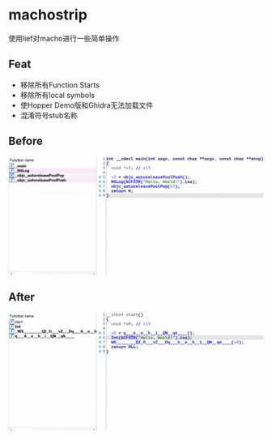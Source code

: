 # machostrip

使用lief对macho进行一些简单操作

## Feat

- 移除所有Function Starts
- 移除所有local symbols
- 使Hopper Demo版和Ghidra无法加载文件
- 混淆符号stub名称
 
## Before

![before](before.png)

## After

![after](after.png)
